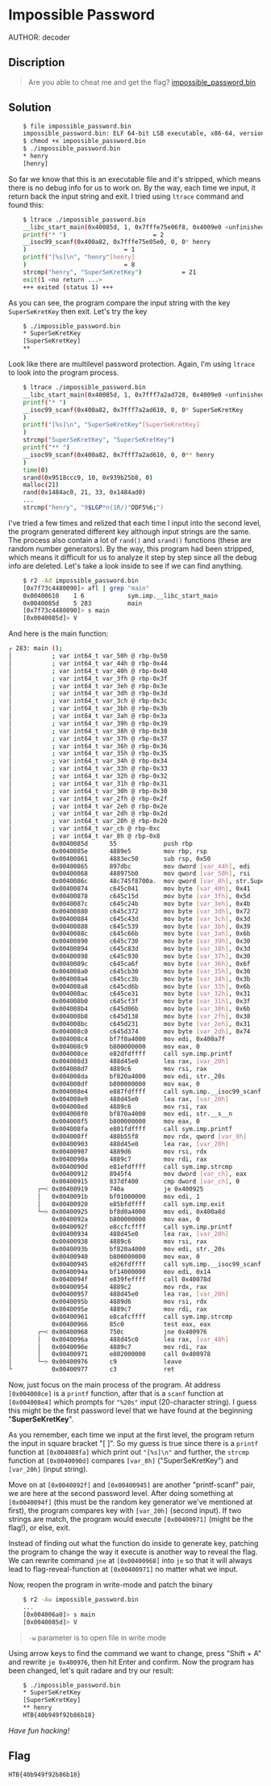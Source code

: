 # Impossible Password
AUTHOR: decoder
## Discription
> Are you able to cheat me and get the flag? [impossible_password.bin](https://github.com/Henry1601/HackTheBox-Writeup/blob/main/Reverse%20Engineering/Impossible%20Password/impossible_password.bin)
## Solution
```bash
	$ file impossible_password.bin 
	impossible_password.bin: ELF 64-bit LSB executable, x86-64, version 1 (SYSV), dynamically linked, interpreter /lib64/ld-linux-x86-64.so.2, for GNU/Linux 2.6.32, BuildID[sha1]=ba116ba1912a8c3779ddeb579404e2fdf34b1568, stripped
	$ chmod +x impossible_password.bin
	$ ./impossible_password.bin
	* henry
	[henry]
```
So far we know that this is an executable file and it's stripped, which means there is no debug info for us to work on. By the way, each time we input, it return back the input string and exit. I tried using `ltrace` command and found this:
```bash
	$ ltrace ./impossible_password.bin
	__libc_start_main(0x40085d, 1, 0x7fffe75e06f8, 0x4009e0 <unfinished ...>
	printf("* ")						= 2
	__isoc99_scanf(0x400a82, 0x7fffe75e05e0, 0, 0* henry
	)							= 1
	printf("[%s]\n", "henry"[henry]
	)							= 8
	strcmp("henry", "SuperSeKretKey")			= 21
	exit(1 <no return ...>
	+++ exited (status 1) +++
```
As you can see, the program compare the input string with the key `SuperSeKretKey` then exit. Let's try the key
```bash
	$ ./impossible_password.bin 
	* SuperSeKretKey
	[SuperSeKretKey]
	** 
```
Look like there are multilevel password protection. Again, I'm using `ltrace` to look into the program process.
```bash
	$ ltrace ./impossible_password.bin
	__libc_start_main(0x40085d, 1, 0x7fff7a2ad728, 0x4009e0 <unfinished ...>
	printf("* ")
	__isoc99_scanf(0x400a82, 0x7fff7a2ad610, 0, 0* SuperSeKretKey
	)
	printf("[%s]\n", "SuperSeKretKey"[SuperSeKretKey]
	)
	strcmp("SuperSeKretKey", "SuperSeKretKey")
	printf("** ")
	__isoc99_scanf(0x400a82, 0x7fff7a2ad610, 0, 0** henry
	)
	time(0)
	srand(0x9518ccc9, 10, 0x939b25b8, 0)
	malloc(21)
	rand(0x1484ac0, 21, 33, 0x1484ad0)
	...
	strcmp("henry", "9$LGP*n(1R/)"DDF5%6;")
```
I've tried a few times and relized that each time I input into the second level, the program generated different key although input strings are the same. The process also contain a lot of `rand()` and `srand()` functions (these are random number generators). By the way, this program had been stripped, which means it difficult for us to analyze it step by step since all the debug info are deleted. Let's take a look inside to see if we can find anything.
```bash
	$ r2 -Ad impossible_password.bin
	[0x7f73c4480090]> afl | grep "main"
	0x00400610    1 6            sym.imp.__libc_start_main
	0x0040085d    5 283          main
	[0x7f73c4480090]> s main
	[0x0040085d]> V
```
And here is the main function:
```bash
┌ 283: main ();
│           ; var int64_t var_50h @ rbp-0x50
│           ; var int64_t var_44h @ rbp-0x44
│           ; var int64_t var_40h @ rbp-0x40
│           ; var int64_t var_3fh @ rbp-0x3f
│           ; var int64_t var_3eh @ rbp-0x3e
│           ; var int64_t var_3dh @ rbp-0x3d
│           ; var int64_t var_3ch @ rbp-0x3c
│           ; var int64_t var_3bh @ rbp-0x3b
│           ; var int64_t var_3ah @ rbp-0x3a
│           ; var int64_t var_39h @ rbp-0x39
│           ; var int64_t var_38h @ rbp-0x38
│           ; var int64_t var_37h @ rbp-0x37
│           ; var int64_t var_36h @ rbp-0x36
│           ; var int64_t var_35h @ rbp-0x35
│           ; var int64_t var_34h @ rbp-0x34
│           ; var int64_t var_33h @ rbp-0x33
│           ; var int64_t var_32h @ rbp-0x32
│           ; var int64_t var_31h @ rbp-0x31
│           ; var int64_t var_30h @ rbp-0x30
│           ; var int64_t var_2fh @ rbp-0x2f
│           ; var int64_t var_2eh @ rbp-0x2e
│           ; var int64_t var_2dh @ rbp-0x2d
│           ; var int64_t var_20h @ rbp-0x20
│           ; var int64_t var_ch @ rbp-0xc
│           ; var int64_t var_8h @ rbp-0x8
│           0x0040085d      55             push rbp
│           0x0040085e      4889e5         mov rbp, rsp
│           0x00400861      4883ec50       sub rsp, 0x50
│           0x00400865      897dbc         mov dword [var_44h], edi
│           0x00400868      488975b0       mov qword [var_50h], rsi
│           0x0040086c      48c745f8700a.  mov qword [var_8h], str.SuperSeKretKey    ; 0x400a70 ; "SuperSeKretKey"
│           0x00400874      c645c041       mov byte [var_40h], 0x41    ; 'A' ; 65
│           0x00400878      c645c15d       mov byte [var_3fh], 0x5d    ; ']' ; 93
│           0x0040087c      c645c24b       mov byte [var_3eh], 0x4b    ; 'K' ; 75
│           0x00400880      c645c372       mov byte [var_3dh], 0x72    ; 'r' ; 114
│           0x00400884      c645c43d       mov byte [var_3ch], 0x3d    ; '=' ; 61
│           0x00400888      c645c539       mov byte [var_3bh], 0x39    ; '9' ; 57
│           0x0040088c      c645c66b       mov byte [var_3ah], 0x6b    ; 'k' ; 107
│           0x00400890      c645c730       mov byte [var_39h], 0x30    ; '0' ; 48
│           0x00400894      c645c83d       mov byte [var_38h], 0x3d    ; '=' ; 61
│           0x00400898      c645c930       mov byte [var_37h], 0x30    ; '0' ; 48
│           0x0040089c      c645ca6f       mov byte [var_36h], 0x6f    ; 'o' ; 111
│           0x004008a0      c645cb30       mov byte [var_35h], 0x30    ; '0' ; 48
│           0x004008a4      c645cc3b       mov byte [var_34h], 0x3b    ; orax
│           0x004008a8      c645cd6b       mov byte [var_33h], 0x6b    ; 'k' ; 107
│           0x004008ac      c645ce31       mov byte [var_32h], 0x31    ; '1' ; 49
│           0x004008b0      c645cf3f       mov byte [var_31h], 0x3f    ; '?' ; 63
│           0x004008b4      c645d06b       mov byte [var_30h], 0x6b    ; 'k' ; 107
│           0x004008b8      c645d138       mov byte [var_2fh], 0x38    ; '8' ; 56
│           0x004008bc      c645d231       mov byte [var_2eh], 0x31    ; '1' ; 49
│           0x004008c0      c645d374       mov byte [var_2dh], 0x74    ; 't' ; 116
│           0x004008c4      bf7f0a4000     mov edi, 0x400a7f
│           0x004008c9      b800000000     mov eax, 0
│           0x004008ce      e82dfdffff     call sym.imp.printf
│           0x004008d3      488d45e0       lea rax, [var_20h]
│           0x004008d7      4889c6         mov rsi, rax
│           0x004008da      bf820a4000     mov edi, str._20s           ; 0x400a82 ; "%20s"
│           0x004008df      b800000000     mov eax, 0
│           0x004008e4      e887fdffff     call sym.imp.__isoc99_scanf
│           0x004008e9      488d45e0       lea rax, [var_20h]
│           0x004008ed      4889c6         mov rsi, rax
│           0x004008f0      bf870a4000     mov edi, str.__s__n         ; 0x400a87 ; "[%s]\n"
│           0x004008f5      b800000000     mov eax, 0
│           0x004008fa      e801fdffff     call sym.imp.printf
│           0x004008ff      488b55f8       mov rdx, qword [var_8h]
│           0x00400903      488d45e0       lea rax, [var_20h]
│           0x00400907      4889d6         mov rsi, rdx
│           0x0040090a      4889c7         mov rdi, rax
│           0x0040090d      e81efdffff     call sym.imp.strcmp
│           0x00400912      8945f4         mov dword [var_ch], eax
│           0x00400915      837df400       cmp dword [var_ch], 0
│       ┌─< 0x00400919      740a           je 0x400925
│       │   0x0040091b      bf01000000     mov edi, 1
│       │   0x00400920      e85bfdffff     call sym.imp.exit
│       └─> 0x00400925      bf8d0a4000     mov edi, 0x400a8d
│           0x0040092a      b800000000     mov eax, 0
│           0x0040092f      e8ccfcffff     call sym.imp.printf
│           0x00400934      488d45e0       lea rax, [var_20h]
│           0x00400938      4889c6         mov rsi, rax
│           0x0040093b      bf820a4000     mov edi, str._20s           ; 0x400a82 ; "%20s"
│           0x00400940      b800000000     mov eax, 0
│           0x00400945      e826fdffff     call sym.imp.__isoc99_scanf
│           0x0040094a      bf14000000     mov edi, 0x14               ; 20
│           0x0040094f      e839feffff     call 0x40078d
│           0x00400954      4889c2         mov rdx, rax
│           0x00400957      488d45e0       lea rax, [var_20h]
│           0x0040095b      4889d6         mov rsi, rdx
│           0x0040095e      4889c7         mov rdi, rax
│           0x00400961      e8cafcffff     call sym.imp.strcmp
│           0x00400966      85c0           test eax, eax
│       ┌─< 0x00400968      750c           jne 0x400976
│       │   0x0040096a      488d45c0       lea rax, [var_40h]
│       │   0x0040096e      4889c7         mov rdi, rax
│       │   0x00400971      e802000000     call 0x400978
│       └─> 0x00400976      c9             leave
└           0x00400977      c3             ret
```
Now, just focus on the main process of the program. At address `[0x004008ce]` is a `printf` function, after that is a `scanf` function at `[0x004008e4]` which prompts for `"%20s"` input (20-character string). I guess this might be the first password level that we have found at the beginning "**SuperSeKretKey**".

As you remember, each time we input at the first level, the program return the input in square bracket "[ ]". So my guess is true since there is a `printf` function at `[0x004008fa]` which print out `"[%s]\n"` and further, the `strcmp` function at `[0x0040090d]` compares `[var_8h]` ("SuperSeKretKey") and `[var_20h]` (input string).

Move on at `[0x0040092f]` and `[0x00400945]` are another "printf-scanf" pair, we are here at the second password level. After doing something at `[0x0040094f]` (this must be the random key generator we've mentioned at first), the program compares key with `[var_20h]` (second input). If two strings are match, the program would execute `[0x00400971]` (might be the flag!), or else, exit.

Instead of finding out what the function do inside to generate key, patching the program to change the way it execute is another way to reveal the flag. We can rewrite command `jne` at `[0x00400968]` into `je` so that it will always lead to flag-reveal-function at `[0x00400971]` no matter what we input.

Now, reopen the program in write-mode and patch the binary
```bash
	$ r2 -Aw impossible_password.bin
	...
	[0x004006a0]> s main
	[0x0040085d]> V
```
> `-w` parameter is to open file in write mode

Using arrow keys to find the command we want to change, press "Shift + A" and rewrite `je 0x400976`, then hit Enter and confirm. Now the program has been changed, let's quit radare and try our result:
```bash
	$ ./impossible_password.bin
	* SuperSeKretKey
	[SuperSeKretKey]
	** henry
	HTB{40b949f92b86b18}
```

*Have fun hacking!*
## Flag
`HTB{40b949f92b86b18}`
